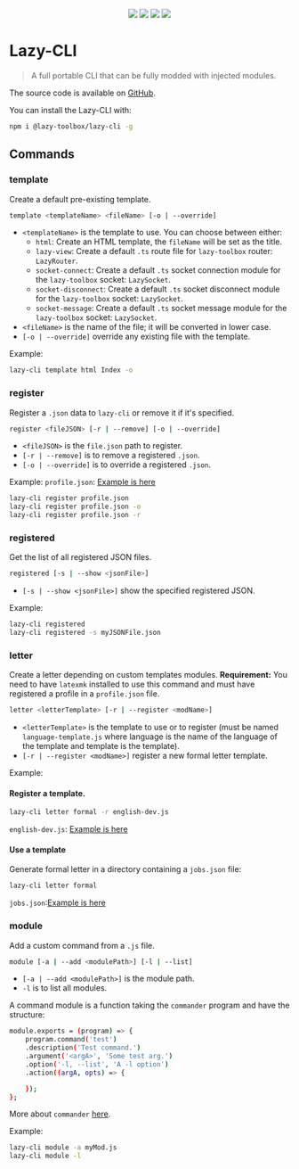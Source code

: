 <p align="center">
    <img src="https://img.shields.io/badge/license-MIT-green">
    <img src="https://img.shields.io/badge/typescript-v4.8.4-red">
    <img src="https://img.shields.io/badge/commander-v9.4.1-orange">
    <img src="https://img.shields.io/badge/uuid-v9.0.0-yellow">
</p>

# Lazy-CLI

> A full portable CLI that can be fully modded with injected modules.

The source code is available on [GitHub](https://github.com/FriquetLuca/lazy-toolbox/tree/master/lazy-cli).

You can install the Lazy-CLI with:
```bash
npm i @lazy-toolbox/lazy-cli -g
```

## Commands

### template

Create a default pre-existing template.

```bash
template <templateName> <fileName> [-o | --override]
```
- `<templateName>` is the template to use. You can choose between either:
    - `html`: Create an HTML template, the `fileName` will be set as the title.
    - `lazy-view`: Create a default `.ts` route file for `lazy-toolbox` router: `LazyRouter`.
    - `socket-connect`: Create a default `.ts` socket connection module for the `lazy-toolbox` socket: `LazySocket`.
    - `socket-disconnect`: Create a default `.ts` socket disconnect module for the `lazy-toolbox` socket: `LazySocket`.
    - `socket-message`: Create a default `.ts` socket message module for the `lazy-toolbox` socket: `LazySocket`.
- `<fileName>` is the name of the file; it will be converted in lower case.
- `[-o | --override]` override any existing file with the template.

Example:
```bash
lazy-cli template html Index -o
```

### register

Register a `.json` data to `lazy-cli` or remove it if it's specified.

```bash
register <fileJSON> [-r | --remove] [-o | --override]
```
- `<fileJSON>` is the `file.json` path to register.
- `[-r | --remove]` is to remove a registered `.json`.
- `[-o | --override]` is to override a registered `.json`.

Example:
`profile.json`: [Example is here](/examples/profile.json.example)
```bash
lazy-cli register profile.json
lazy-cli register profile.json -o
lazy-cli register profile.json -r
```

### registered

Get the list of all registered JSON files.

```bash
registered [-s | --show <jsonFile>]
```
- `[-s | --show <jsonFile>]` show the specified registered JSON.

Example:
```bash
lazy-cli registered
lazy-cli registered -s myJSONFile.json
```

### letter

Create a letter depending on custom templates modules.
**Requirement:** You need to have `latexmk` installed to use this command and must have registered a profile in a `profile.json` file.

```bash
letter <letterTemplate> [-r | --register <modName>]
```
- `<letterTemplate>` is the template to use or to register (must be named `language-template.js` where language is the name of the language of the template and template is the template).
- `[-r | --register <modName>]` register a new formal letter template.

Example:
#### Register a template.
```bash
lazy-cli letter formal -r english-dev.js
```
`english-dev.js`: [Example is here](/examples/english-dev.js.example)

#### Use a template
Generate formal letter in a directory containing a `jobs.json` file:
```bash
lazy-cli letter formal
```
`jobs.json`:[Example is here](/examples/jobs.json.example)

### module

Add a custom command from a `.js` file.

```bash
module [-a | --add <modulePath>] [-l | --list]
```
- `[-a | --add <modulePath>]` is the module path.
- `-l` is to list all modules.

A command module is a function taking the `commander` program and have the structure:
```bash
module.exports = (program) => {
    program.command('test')
    .description('Test command.')
    .argument('<argA>', 'Some test arg.')
    .option('-l, --list', 'A -l option')
    .action((argA, opts) => {

    });
};
```
More about `commander` [here](https://www.npmjs.com/package/commander).

Example:
```bash
lazy-cli module -a myMod.js
lazy-cli module -l
```
